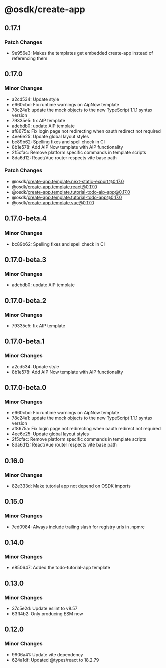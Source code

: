 # @osdk/create-app

## 0.17.1

### Patch Changes

- 9e956e3: Makes the templates get embedded create-app instead of referencing them

## 0.17.0

### Minor Changes

- a2cd534: Update style
- e660cbd: Fix runtime warnings on AipNow template
- 78c24a1: update the mock objects to the new TypeScript 1.1.1 syntax version
- 79335e5: fix AIP template
- adebdb0: update AIP template
- af8675a: Fix login page not redirecting when oauth redirect not required
- 4ee6e25: Update global layout styles
- bc89b62: Spelling fixes and spell check in CI
- 8b1e578: Add AIP Now template with AIP functionality
- 2f5cfac: Remove platform specific commands in template scripts
- 8da6d12: React/Vue router respects vite base path

### Patch Changes

- @osdk/create-app.template.next-static-export@0.17.0
- @osdk/create-app.template.react@0.17.0
- @osdk/create-app.template.tutorial-todo-aip-app@0.17.0
- @osdk/create-app.template.tutorial-todo-app@0.17.0
- @osdk/create-app.template.vue@0.17.0

## 0.17.0-beta.4

### Minor Changes

- bc89b62: Spelling fixes and spell check in CI

## 0.17.0-beta.3

### Minor Changes

- adebdb0: update AIP template

## 0.17.0-beta.2

### Minor Changes

- 79335e5: fix AIP template

## 0.17.0-beta.1

### Minor Changes

- a2cd534: Update style
- 8b1e578: Add AIP Now template with AIP functionality

## 0.17.0-beta.0

### Minor Changes

- e660cbd: Fix runtime warnings on AipNow template
- 78c24a1: update the mock objects to the new TypeScript 1.1.1 syntax version
- af8675a: Fix login page not redirecting when oauth redirect not required
- 4ee6e25: Update global layout styles
- 2f5cfac: Remove platform specific commands in template scripts
- 8da6d12: React/Vue router respects vite base path

## 0.16.0

### Minor Changes

- 82e333d: Make tutorial app not depend on OSDK imports

## 0.15.0

### Minor Changes

- 7ed0984: Always include trailing slash for registry urls in .npmrc

## 0.14.0

### Minor Changes

- e850647: Added the todo-tutorial-app template

## 0.13.0

### Minor Changes

- 37c5e2d: Update eslint to v8.57
- 63ff4b2: Only producing ESM now

## 0.12.0

### Minor Changes

- 9906a41: Update vite dependency
- 624a1df: Updated @types/react to 18.2.79
